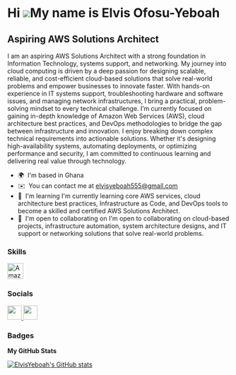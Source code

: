 Hi ![](https://user-images.githubusercontent.com/18350557/176309783-0785949b-9127-417c-8b55-ab5a4333674e.gif)My name is Elvis Ofosu-Yeboah
==========================================================================================================================================

Aspiring AWS Solutions Architect
--------------------------------

I am an aspiring AWS Solutions Architect with a strong foundation in Information Technology, systems support, and networking. My journey into cloud computing is driven by a deep passion for designing scalable, reliable, and cost-efficient cloud-based solutions that solve real-world problems and empower businesses to innovate faster. With hands-on experience in IT systems support, troubleshooting hardware and software issues, and managing network infrastructures, I bring a practical, problem-solving mindset to every technical challenge. I’m currently focused on gaining in-depth knowledge of Amazon Web Services (AWS), cloud architecture best practices, and DevOps methodologies to bridge the gap between infrastructure and innovation. I enjoy breaking down complex technical requirements into actionable solutions. Whether it's designing high-availability systems, automating deployments, or optimizing performance and security, I am committed to continuous learning and delivering real value through technology.

* 🌍  I'm based in Ghana
* ✉️  You can contact me at [elvisyeboah555@gmail.com](mailto:elvisyeboah555@gmail.com)
* 🧠  I'm learning I'm currently learning core AWS services, cloud architecture best practices, Infrastructure as Code, and DevOps tools to become a skilled and certified AWS Solutions Architect.
* 🤝  I'm open to collaborating on I'm open to collaborating on cloud-based projects, infrastructure automation, system architecture designs, and IT support or networking solutions that solve real-world problems.

### Skills


<p align="left">
<a href="https://aws.amazon.com" target="_blank" rel="noreferrer"><img src="https://raw.githubusercontent.com/danielcranney/readme-generator/main/public/icons/skills/aws-colored.svg" width="36" height="36" alt="Amazon Web Services" /></a>
</p>


### Socials

<p align="left"> <a href="https://www.github.com/ElvisYeboah" target="_blank" rel="noreferrer"> <picture> <source media="(prefers-color-scheme: dark)" srcset="https://raw.githubusercontent.com/danielcranney/readme-generator/main/public/icons/socials/github-dark.svg" /> <source media="(prefers-color-scheme: light)" srcset="https://raw.githubusercontent.com/danielcranney/readme-generator/main/public/icons/socials/github.svg" /> <img src="https://raw.githubusercontent.com/danielcranney/readme-generator/main/public/icons/socials/github.svg" width="32" height="32" /> </picture> </a> <a href="https://www.linkedin.com/in/elvis-ofosu-yeboah-7a8695200/" target="_blank" rel="noreferrer"> <picture> <source media="(prefers-color-scheme: dark)" srcset="https://raw.githubusercontent.com/danielcranney/readme-generator/main/public/icons/socials/linkedin-dark.svg" /> <source media="(prefers-color-scheme: light)" srcset="https://raw.githubusercontent.com/danielcranney/readme-generator/main/public/icons/socials/linkedin.svg" /> <img src="https://raw.githubusercontent.com/danielcranney/readme-generator/main/public/icons/socials/linkedin.svg" width="32" height="32" /> </picture> </a></p>

### Badges

<b>My GitHub Stats</b>

<a href="http://www.github.com/ElvisYeboah"><img src="https://github-readme-stats.vercel.app/api?username=ElvisYeboah&show_icons=true&hide=&count_private=true&title_color=0891b2&text_color=ffffff&icon_color=0891b2&bg_color=1c1917&hide_border=true&show_icons=true" alt="ElvisYeboah's GitHub stats" /></a>

